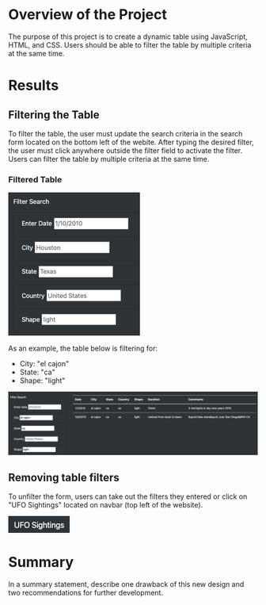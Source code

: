 # Overview of the Project

The purpose of this project is to create a dynamic table using JavaScript, HTML, and CSS. Users should be able to filter the table by multiple criteria at the same time.

# Results

## Filtering the Table

To filter the table, the user must update the search criteria in the search form located on the bottom left of the webite. After typing the desired filter, the user must click anywhere outside the filter field to activate the filter. Users can filter the table by multiple criteria at the same time.

### Filtered Table

<img src="static/images/FilterSearch.png">

As an example, the table below is filtering for:

- City: "el cajon"
- State: "ca"
- Shape: "light"

<img src="static/images/filteredTable.png">

## Removing table filters

To unfilter the form, users can take out the filters they entered or click on "UFO Sightings" located on navbar (top left of the website).

<img src="static/images/UFOSightings.png">

# Summary

In a summary statement, describe one drawback of this new design and two recommendations for further development.
